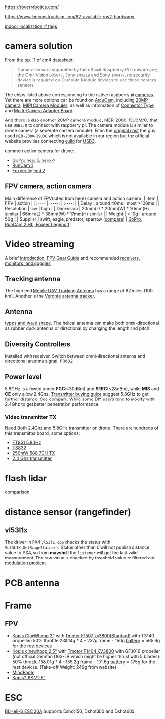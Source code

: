 https://roverrobotics.com/

https://www.theconstructsim.com/82-available-ros2-hardware/

[indoor localization rf tags](https://idminer.com.tw/product/stargazer-%e5%ae%a4%e5%85%a7%e5%ae%9a%e4%bd%8d%e6%84%9f%e6%b8%ac%e5%99%a8/)

# camera solution
From the pp. 11 of [cm4 datasheet](https://datasheets.raspberrypi.org/cm4/cm4-datasheet.pdf):
> Camera sensors supported by the official Raspberry Pi firmware are; the OmniVision `OV5647`, Sony `IMX219` and Sony
`IMX477`, no security device is required on Compute Module devices to use these camera sensors.

The chips listed above corresponding to the native raspberry pi [cameras](https://www.raspberrypi.org/documentation/accessories/camera.html). Yet there are more options can be found on [ArduCam](https://www.arducam.com/raspberry-pi-camera-solution/), including [20MP camera](https://www.arducam.com/product/arducam-20mp-imx283-camera-module-with-m12-mount-lens-and-adapter-board-for-depthai/), [MIPI Camera Modules](https://www.arducam.com/docs/cameras-for-raspberry-pi/mipi-camera-modules/), as well as information of [Connector Type](https://www.arducam.com/raspberry-pi-camera/connector-type-pinout/) and [Multi-Camera Adapter Board](https://www.arducam.com/docs/cameras-for-raspberry-pi/multi-camera-adapter-board/multi-camera-adapter-board-v2-1/). 

And there is also another 20MP camera module, [MER-2000-19U3M/C](https://www.daheng-imaging.com/products/ProductDetails.aspx?current=5&productid=2941), that use `USB3.0` to connect with raspberry pi. The camera module is similer to drone camera (a seperate camera module). From the [original post](https://forum.allaboutcircuits.com/threads/20mp-camera-on-raspberry-pi.151574/) the guy used `MER-2000-19U3C` which is not available in our region but the official website provides connecting [guild](https://www.get-cameras.com/Raspberry-Pi-with-20MP-industrial-camera) for [USB3](https://www.get-cameras.com/FAQ-ARM-Board-WITH-USB3-Camera).

common action camera for drone:
* [GoPro hero 5, hero 4](https://dronesplayer.com/drones/gopro-karma-drone/)
* [RunCam 2](https://shop.runcam.com/runcam2/)
* [Foxeer legend 2](https://www.foxeer.com/foxeer-legend-2-uhd-camera-1080p-60fps-racing-drone-g-2)

## FPV camera, action camera
Main difference of [FPV](https://www.dronezon.com/learn-about-drones-quadcopters/what-is-fpv-camera-fov-tvl-cmos-ccd-technology-in-drones/)(cited from [here](https://www.dronetrest.com/t/fpv-cameras-for-your-drone-what-you-need-to-know-before-you-buy-one/1441)) camera and action camera:
| Item | FPV | action |
| :----:| :----: | :----: |
| Delay | around 40ms | most >100ms |
| Resolution | low | high |
| Dimension | 20mm(L) * 20mm(W) * 20mm(H) similar | 66mm(L) * 38mm(W) * 17mm(H) similar |
| Weight | < 10g | around 50g |
| Supplier | swift, eagle, predator, sparrow ([compare](https://www.youtube.com/watch?v=f-Wk3_4T6rg)) | [GoPro](https://youtu.be/yWv5Sp0u0VA), [RunCam 2 HD, Foxeer Legend 1](https://www.dronetrest.com/t/runcam-2-hd-vs-foxeer-legend-1/1479) |
# Video streaming
A brief [introduction](https://www.dronezon.com/learn-about-drones-quadcopters/learn-about-uav-antenna-fpv-live-video-transmitters-receivers/), [FPV Gear Guide](https://www.dronetrest.com/t/fpv-gear-guide-overview-on-what-to-buy/118) and recommended [receivers, monitors, and goggles](https://www.dronetrest.com/t/fpv-receivers-monitors-and-goggles-which-one-should-i-use/1505)
## Tracking antenna
The high end [Mobile UAV Tracking Antenna](https://uavfactory.com/en/products/tracking-antenna/portable-tracking-antenna) has a range of 62 miles (100 km).  Another is the [Veronte antenna tracker](https://www.embention.com/news/tracking-antennas-long-range-drones-uas/).
## Antenna
[types and wave shape](https://www.dronetrest.com/t/the-complete-guide-to-fpv-antennas-for-your-drone/1473). The helical antenna can make both omni-directional as rubber duck antenna or directional by changing the length and pitch.
## Diversity Controllers
Installed with receiver. Switch between omni-directional antenna and directional antenna signal. 
[FR632](https://www.amazon.com/FR632-Raceband-Wireless-Diversity-FPV/dp/B019PZNF48/ref=as_li_ss_tl?keywords=Dual+Wireless+Diversity+Receiver+for+FPV&qid=1581621881&sr=8-3&linkCode=sl1&tag=ph4store-20&linkId=dd574a61e21d0a5252c5fb6c62f16447)
## Power level
5.8GHz is allowed under **FCC**(<30dBm) and **SRRC**(<28dBm), while **MIS** and **CE** only allow 2.4Ghz. [Transmitter buying guide](https://www.dronetrest.com/t/fpv-video-transmitter-buying-guide/1470) suggest 5.8GHz to get further distance. See [compare](https://www.imnobby.com/2020/02/08/dji-mavic-mini-%E5%90%84%E5%9C%B0%E5%8D%80%E5%9E%8B%E8%99%9F%E7%89%88%E6%9C%AC%E6%AF%94%E8%BC%83/). While some [DIY](https://flzen.wordpress.com/2020/08/09/dji-mini-channel-band/) users tend to modify with 2.4Ghz to get better penetration performance.
### Video transmitter TX
Need Both 2.4Ghz and 5.8GHz transmitter on drone. There are hundreds of this transmitter board, some options:
* [FT951 5.8GHz](https://www.amazon.in/HobbyKing-FT951-5-8GHz-Transmitter-Certification/dp/B01MEGK6V3)
* [TS832](https://www.amazon.com/TS832-Transmitter-Wireless-Module-Racing/dp/B06XKQ8466)
* [250mW 5G8 7CH TX](https://www.fatshark.com/product/250mw-5g8-transmitter-v3/)
* [2.4 Ghz transmitter](https://www.defiancerc.com/products/furious-fpv-stealth-2-4ghz-long-range-video-transmitter?variant=12729497845829)
# flash lidar
[comparison](https://www.dronezon.com/learn-about-drones-quadcopters/best-uses-for-time-of-flight-tof-camera-depth-sensor-technology-in-drones-or-ground-based/)

# distance sensor (rangefinder)
## vl53l1x
The driver in PX4 `vl53l1.cpp` checks the status with `VL53L1X_GetRangeStatus()`. Status other than 0 will not publish distance value to PX4, so from **mavshell** the `listener` will get the last valid measurement. The raw value is checked by threshold value to filtered out [modulation problem](https://community.st.com/s/question/0D50X00009sUiJUSA0/out-of-range-readings-of-vl53l1x). 
# PCB antenna
# Frame
## FPV
* [Kopis CineWhoop 3"](https://shop.holybro.com/spare-parts-kopis-cinewhoop_p1199.html) with [Tmotor F1507 kv3800(Stardard)](https://www.getfpv.com/t-motor-f1507-v1-2700kv-3800kv-motor.html) with T3140 propeller: 50% throttle 238.14g * 4 - 237g frame - 150g [battery](https://www.ruten.com.tw/item/show?22033087757284) = 565.6g for the rest devices
* [Kopis cinewhoop 2.5"](https://shop.holybro.com/kopis-cinewhoop25quot-kiss-aio-hd-polar-free-shipping_p1293.html) with [Tmotor F1404 KV3800](https://www.aliexpress.com/item/1005001994612066.html) with GF3016 propeller (not official Gemfan D63-5B which might be higher thrust with 5 blades): 50% throttle 158.01g * 4 - 155.2g frame - 101.6g [battery](https://shopee.tw/格氏原廠-TATTU-3S-4S-650-850mAh-14.8V-75C-暴力電池-i.5198380.7441715740) = 375g for the rest devices. (Take-off Weight: 249g from website)
* [MindRacer](http://drupal.xitronet.com/?q=catalog/20)
* [Kopis2 6S V2 5"](https://shop.holybro.com/kopis2-6s-v2free-shipping_p1169.html)
# ESC
[BLHeli-S ESC 20A](https://shop.holybro.com/spare-parts-x500-kit_p1252.html) Supports Dshot150, Dshot300 and Dshot600.
